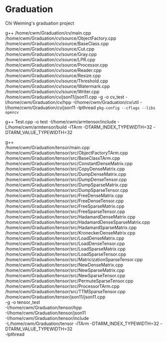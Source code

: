 # Graduation
Chi Weiming's graduation project

g++ /home/cwm/Graduation/cv/main.cpp /home/cwm/Graduation/cv/source/ObjectFactory.cpp /home/cwm/Graduation/cv/source/BaseClass.cpp /home/cwm/Graduation/cv/source/Cut.cpp /home/cwm/Graduation/cv/source/Gray.cpp /home/cwm/Graduation/cv/source/LPR.cpp /home/cwm/Graduation/cv/source/Processor.cpp /home/cwm/Graduation/cv/source/Reader.cpp /home/cwm/Graduation/cv/source/Resize.cpp /home/cwm/Graduation/cv/source/Threshold.cpp /home/cwm/Graduation/cv/source/Watermark.cpp /home/cwm/Graduation/cv/source/Writer.cpp /home/cwm/Graduation/cv/json11/json11.cpp -g -o cv_test -I/home/cwm/Graduation/cv/hpp -I/home/cwm/Graduation/cv/util -I/home/cwm/Graduation/cv/json11 -lpthread `pkg-config --cflags --libs opencv`

g++ Test.cpp -o test -I/home/cwm/armtensor/include -L/home/cwm/armtensor/build -lTArm -DTARM_INDEX_TYPEWIDTH=32 -DTARM_VALUE_TYPEWIDTH=32

g++ \
/home/cwm/Graduation/tensor/main.cpp \
/home/cwm/Graduation/tensor/src/ObjectFactoryTArm.cpp \
/home/cwm/Graduation/tensor/src/BaseClassTArm.cpp \
/home/cwm/Graduation/tensor/src/ConstantDenseMatrix.cpp \
/home/cwm/Graduation/tensor/src/CopyDenseMatrix.cpp \
/home/cwm/Graduation/tensor/src/DumpDenseMatrix.cpp \
/home/cwm/Graduation/tensor/src/DumpDenseTensor.cpp \
/home/cwm/Graduation/tensor/src/DumpSparseMatrix.cpp \
/home/cwm/Graduation/tensor/src/DumpSparseTensor.cpp \
/home/cwm/Graduation/tensor/src/FreeDenseMatrix.cpp \
/home/cwm/Graduation/tensor/src/FreeDenseTensor.cpp \
/home/cwm/Graduation/tensor/src/FreeSparseMatrix.cpp \
/home/cwm/Graduation/tensor/src/FreeSparseTensor.cpp \
/home/cwm/Graduation/tensor/src/HadamardDenseMatrix.cpp \
/home/cwm/Graduation/tensor/src/HadamardDenseSparseMatrix.cpp \
/home/cwm/Graduation/tensor/src/HadamardSparseMatrix.cpp \
/home/cwm/Graduation/tensor/src/KroneckerDenseMatrix.cpp \
/home/cwm/Graduation/tensor/src/LoadDenseMatrix.cpp \
/home/cwm/Graduation/tensor/src/LoadDenseTensor.cpp \
/home/cwm/Graduation/tensor/src/LoadSparseMatrix.cpp \
/home/cwm/Graduation/tensor/src/LoadSparseTensor.cpp \
/home/cwm/Graduation/tensor/src/MatricizationSparseTensor.cpp \
/home/cwm/Graduation/tensor/src/NewDenseMatrix.cpp \
/home/cwm/Graduation/tensor/src/NewSparseMatrix.cpp \
/home/cwm/Graduation/tensor/src/NewSparseTensor.cpp \
/home/cwm/Graduation/tensor/src/PermuteSparseTensor.cpp \
/home/cwm/Graduation/tensor/src/ProcessorTArm.cpp \
/home/cwm/Graduation/tensor/src/TTMSparseTensor.cpp \
/home/cwm/Graduation/tensor/json11/json11.cpp \
-g -o tensor_test \
-I/home/cwm/Graduation/tensor/hpp \
-I/home/cwm/Graduation/tensor/json11 \
-I/home/cwm/Graduation/tensor/include \
-L/home/cwm/Graduation/tensor -lTArm -DTARM_INDEX_TYPEWIDTH=32 -DTARM_VALUE_TYPEWIDTH=32 \
-lpthread